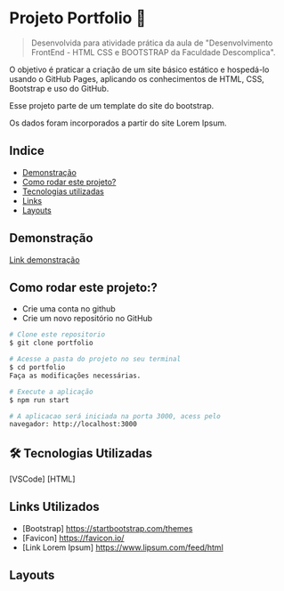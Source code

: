 # Projeto Portfolio  📑

> Desenvolvida para atividade prática da aula de "Desenvolvimento FrontEnd - HTML CSS e BOOTSTRAP da Faculdade Descomplica".

O objetivo é praticar a criação de um site básico estático e hospedá-lo usando o GitHub Pages, aplicando os conhecimentos de HTML, CSS, Bootstrap e uso do GitHub.

Esse projeto parte de um template do site do bootstrap.

Os dados foram incorporados a partir do site Lorem Ipsum.

## Indice
- <a href="#Demonstracao">Demonstração</a>
- <a href="#Rodar">Como rodar este projeto?</a>
- <a href="#Tecnologias-Utilizadas">Tecnologias utilizadas </a>
- <a href="#Links-Utilizados">Links</a>
- <a href="#Layouts">Layouts</a>

## Demonstração
[Link demonstração](https://elianafuji.github.io/portfolio/)

## Como rodar este projeto:?
- Crie uma conta no github
- Crie um novo repositório no GitHub

```bash
# Clone este repositorio
$ git clone portfolio

# Acesse a pasta do projeto no seu terminal
$ cd portfolio
Faça as modificações necessárias.

# Execute a aplicação
$ npm run start

# A aplicacao será iniciada na porta 3000, acess pelo
navegador: http://localhost:3000
```

## 🛠️ Tecnologias Utilizadas
[VSCode]
[HTML]

## Links Utilizados
- [Bootstrap] https://startbootstrap.com/themes
- [Favicon] https://favicon.io/
- [Link Lorem Ipsum] https://www.lipsum.com/feed/html

## Layouts
